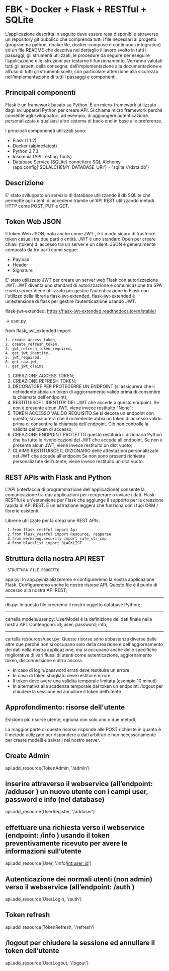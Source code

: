 # FBK - Docker + Flask + RESTful + SQLite

L’applicazione descritta in seguito deve essere resa disponibile attraverso un repository git pubblico che comprenda tutti i file necessari al progetto (programma python, dockerfile, docker-compose e continuous integration) ed un file README che descriva nel dettaglio il lavoro svolto in tutti i passaggi, gli strumenti utilizzati, le procedure da seguire per eseguire l’applicazione e le istruzioni per testarne il funzionamento.
Verranno valutati tutti gli aspetti della consegna: dall’implementazione alla documentazione e all’uso di tutti gli strumenti scelti, con particolare attenzione alla sicurezza nell’implementazione di tutti i passaggi e componenti.

## Principali componenti 

Flask è un framework basato su Python. È un micro-framework utilizzato dagli sviluppatori Python per creare API. Si chiama micro framework perché consente agli sviluppatori, ad esempio, di aggiungere autenticazione personalizzata e qualsiasi altro sistema di back-end in base alle preferenze.

I principali componeneti utilizzati sono:

- Flask (1.1.2)
- Docker (alpine:latest) 
- Python 3.7.3
- Insomnia (API Testing Tools) 
- Database Service (SQLite) connettore SQL Alchemy (app.config['SQLALCHEMY_DATABASE_URI'] = 'sqlite:///data.db')

## Descrizione 

E' stato sviluppato un servizio di database utilizzando il db SQLite che permette agli utenti di accedervi tramite un'API REST utilizzando metodi HTTP come POST, PUT e GET. 


## Token Web JSON 

Il token Web JSON, noto anche come JWT , è il modo sicuro di trasferire token casuali tra due parti o entità. JWT è uno standard Open per creare chiavi (token) di accesso tra un server e un client.
JSON è generalmente composto da tre parti come segue: 

- Payload
- Header
- Signature

E' stato utilizzato JWT per creare un server web Flask con autorizzazione JWT. JWT diventa uno standard di autorizzazione e comunicazione tra SPA e web server.Viene utilizzato per gestire l'autenticazione in Flask con l'utilizzo della libreria flask-jwt-extended. flask-jwt-extended è un’estensione di flask per gestire l’autenticazione usando JWT.

flask-jwt-extended:  https://flask-jwt-extended.readthedocs.io/en/stable/

-> user.py

from flask_jwt_extended import

    1. create_access_token,            
    2. create_refresh_token,           
    3. jwt_refresh_token_required,     
    4. get_jwt_identity,               
    5. jwt_required,
    6. get_raw_jwt,
    7. get_jwt_claims


1. CREAZIONE ACCESS TOKEN;
2. CREAZIONE REFRESH TOKEN;
3. DECORATORE PER PROTEGERRE UN ENDPOINT  (si assicurerà che il richiedente abbia un token di aggiornamento valido prima di 
   consentire la chiamata dell'endpoint);
4. RESTITUISCE L'IDENTITA' DEL JWT che accede a questo endpoint. Se non è presente alcun JWT, viene invece restituito 
   "None";
5. TOKEN ACCESSO VALIDO REQUISITO  Se si decora un endpoint con questo, si assicurerà che il richiedente abbia 
   un token di accesso valido prima di consentire la chiamata dell'endpoint. Ciò non controlla la validità del token di 
   accesso;
6. CREAZIONE ENDPOINT PROTETTO questo restituirà il dizionario Python che ha tutte le rivendicazioni del JWT che accede 
   all'endpoint. Se non è presente alcun JWT, viene invece restituito un dict vuoto;
7. CLAIMS RESTITUISCE IL DIZIONARIO delle attestazioni personalizzate nel JWT che accede all'endpoint
   Se non sono presenti richieste personalizzate dell'utente, viene invece restituito un dict vuoto.

## REST APIs with Flask and Python

L'API (interfaccia di programmazione dell'applicazione) consente la comunicazione tra due applicazioni per recuperare o inviare i dati. Flask-RESTful è un'estensione per Flask che aggiunge il supporto per la creazione rapida di API REST. È un'astrazione leggera che funziona con i tuoi ORM / librerie esistenti.

Librerie utilizzate per la creazione REST APIs: 

     1.from flask_restful import Api
     2.from flask_restful import Resource, reqparse 
     3.from werkzeug.security import safe_str_cmp
     4.from blacklist import BLACKLIST
     
     


## Struttura della nostra API REST

     STRUTTURA FILE PROGETTO






app.py:
In app.pyinizializzeremo e configureremo la nostra applicazione Flask. Configureremo anche le nostre risorse API.
Questo file è il punto di accesso alla nostra API REST;
_______
db.py:
In questo file creeremo il nostro oggetto database Python;

_________________________
cartella models/user.py:
UserModel è la definizione dei dati finale nella nostra API. 
Contengono: id; user; password; info;

____________________________
cartella resources/user.py: 
Queste risorse sono abbastanza diverse dalle altre due perché non si occupano solo della creazione e dell'aggiornamento dei dati nella nostra applicazione, ma si occupano anche delle specifiche migliorative di vari flussi di utenti come autenticazione, aggiornamento token, disconnessione e altro ancora.
- In caso di login/password errati deve restituire un errore
- In caso di token sbagliato deve restituire errore
- Il token deve avere una validità temporale limitata (esempio 10 minuti)
- In alternativa alla scadenza temporale del token un endpoint: /logout per chiudere la sessione
  ed annullare il token dell’utente

  
## Approfondimento: risorse dell'utente

Esistono più risorse utente, ognuna con solo uno o due metodi.

La maggior parte di queste risorse risponde alle POST richieste in quanto è il metodo utilizzato per rispondere a dati arbitrari e non necessariamente per creare modelli e salvarli nel nostro server. 


## Create Admin 

api.add_resource(TokenAdmin, '/admin')

## inserire attraverso il webservice (all’endpoint: /adduser ) un nuovo utente con i campi user, password e info (nel database)

api.add_resource(UserRegister, '/adduser')

## effettuare una richiesta verso il webservice (endpoint: /info ) usando il token preventivamente ricevuto per avere le informazioni sull’utente

api.add_resource(User, '/info/<int:user_id>')

## Autenticazione dei normali utenti (non admin) verso il webservice (all’endpoint: /auth ) 

api.add_resource(UserLogin, '/auth')

## Token refresh

api.add_resource(TokenRefresh, '/refresh')

## /logout per chiudere la sessione ed annullare il token dell’utente

api.add_resource(UserLogout, '/logout')












